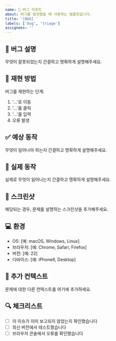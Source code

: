 ```yaml
---
name: 🐛 버그 리포트
about: 버그를 발견했을 때 사용하는 템플릿입니다.
title: '[BUG] '
labels: ['bug', 'triage']
assignees: ''
---
```


## 🐛 **버그 설명**
무엇이 잘못되었는지 간결하고 명확하게 설명해주세요.

## 🔄 **재현 방법**
버그를 재현하는 단계:
1. '...'로 이동
2. '...'를 클릭
3. '...'를 입력
4. 오류 발생

## ✅ **예상 동작**
무엇이 일어나야 하는지 간결하고 명확하게 설명해주세요.

## 📱 **실제 동작**
실제로 무엇이 일어나는지 간결하고 명확하게 설명해주세요.

## 📸 **스크린샷**
해당되는 경우, 문제를 설명하는 스크린샷을 추가해주세요.

## 💻 **환경**
- OS: [예: macOS, Windows, Linux]
- 브라우저: [예: Chrome, Safari, Firefox]
- 버전: [예: 22]
- 디바이스: [예: iPhone6, Desktop]

## 📝 **추가 컨텍스트**
문제에 대한 다른 컨텍스트를 여기에 추가하세요.

## 🔍 **체크리스트**
- [ ] 이 이슈가 이미 보고되지 않았는지 확인했습니다
- [ ] 최신 버전에서 테스트했습니다
- [ ] 브라우저 콘솔에서 오류를 확인했습니다 